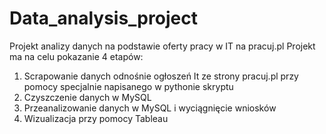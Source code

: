 # Data_analysis_project
Projekt analizy danych na podstawie oferty pracy w IT na pracuj.pl
Projekt ma na celu pokazanie 4 etapów:

1. Scrapowanie danych odnośnie ogłoszeń It ze strony pracuj.pl przy pomocy specjalnie napisanego w pythonie skryptu
2. Czyszczenie danych w MySQL
3. Przeanalizowanie danych w MySQL i wyciągnięcie wniosków
4. Wizualizacja przy pomocy Tableau
